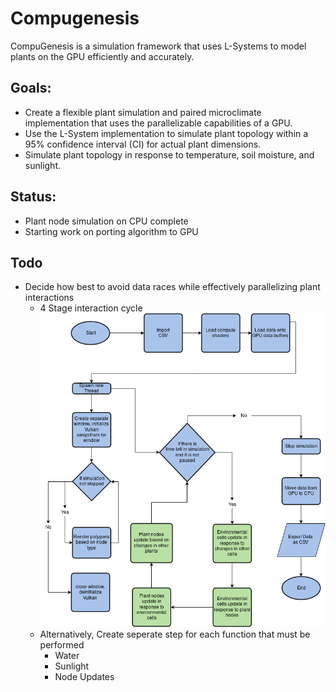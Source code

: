# Compugenesis

CompuGenesis is a simulation framework that uses L-Systems to model plants on the GPU efficiently and accurately. 

## Goals:
  * Create a flexible plant simulation and paired microclimate implementation that uses the parallelizable capabilities of a GPU.
  * Use the L-System implementation to simulate plant topology within a 95% confidence interval (CI) for actual plant dimensions.
  * Simulate plant topology in response to temperature, soil moisture, and sunlight.

## Status:
  * Plant node simulation on CPU complete
  * Starting work on porting algorithm to GPU
## Todo
  * Decide how best to avoid data races while effectively parallelizing plant interactions
    * 4 Stage interaction cycle ![](assets/4stepflowchart.png)
    * Alternatively, Create seperate step for each function that must be performed
      * Water
      * Sunlight
      * Node Updates






